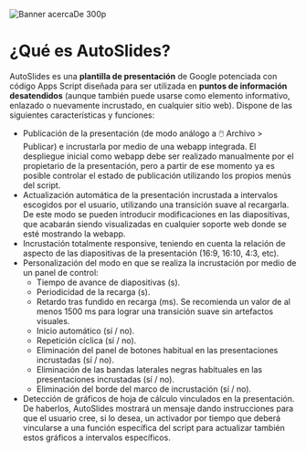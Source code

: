 ![Banner acercaDe 300p](https://user-images.githubusercontent.com/12829262/74842491-cb22aa80-532a-11ea-8116-150ef294bd59.png)
# ¿Qué es AutoSlides?
AutoSlides es una **plantilla de presentación** de Google potenciada con código Apps Script diseñada para ser utilizada en **puntos de información desatendidos** (aunque también puede usarse como elemento informativo, enlazado o nuevamente incrustado, en cualquier sitio web). Dispone de las siguientes características y funciones:
+ Publicación de la presentación (de modo análogo a :computer_mouse: Archivo > Publicar) e incrustarla por medio de una webapp integrada. El despliegue inicial como webapp debe ser realizado manualmente por el propietario de la presentación, pero a partir de ese momento ya es posible controlar el estado de publicación utilizando los propios menús del script.
+ Actualización automática de la presentación incrustada a intervalos escogidos por el usuario, utilizando una transición suave al recargarla. De este modo se pueden introducir modificaciones en las diapositivas, que acabarán siendo visualizadas en cualquier soporte web donde se esté mostrando la webapp.
+ Incrustación totalmente responsive, teniendo en cuenta la relación de aspecto de las diapositivas de la presentación (16:9, 16:10, 4:3, etc).
+ Personalización del modo en que se realiza la incrustación por medio de un panel de control:
  + Tiempo de avance de diapositivas (s).
  + Periodicidad de la recarga (s).
  + Retardo tras fundido en recarga (ms). Se recomienda un valor de al menos 1500 ms para lograr una transición suave sin artefactos visuales.
  + Inicio automático (sí / no).
  + Repetición cíclica (sí / no).
  + Eliminación del panel de botones habitual en las presentaciones incrustadas (sí / no).
  + Eliminación de las bandas laterales negras habituales en las presentaciones incrustadas (sí / no).
  + Eliminación del borde del marco de incrustación (sí / no).
+ Detección de gráficos de hoja de cálculo vinculados en la presentación. De haberlos, AutoSlides mostrará un mensaje dando instrucciones para que el usuario cree, si lo desea, un activador por tiempo que deberá vincularse a una función específica del script para actualizar también estos gráficos a intervalos específicos.
